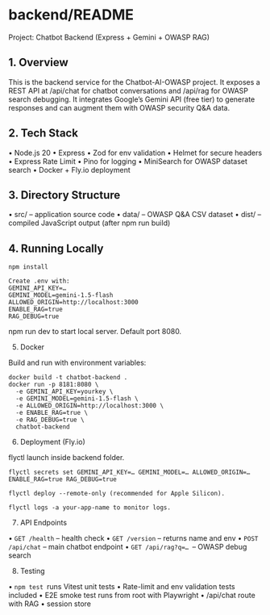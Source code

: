 # backend/README

Project: Chatbot Backend (Express + Gemini + OWASP RAG)

## 1. Overview

This is the backend service for the Chatbot-AI-OWASP project.
It exposes a REST API at /api/chat for chatbot conversations and /api/rag for OWASP search debugging.
It integrates Google’s Gemini API (free tier) to generate responses and can augment them with OWASP security Q&A data.

## 2. Tech Stack

• Node.js 20
• Express
• Zod for env validation
• Helmet for secure headers
• Express Rate Limit
• Pino for logging
• MiniSearch for OWASP dataset search
• Docker + Fly.io deployment

## 3. Directory Structure

• src/ – application source code
• data/ – OWASP Q&A CSV dataset
• dist/ – compiled JavaScript output (after npm run build)

## 4. Running Locally
```
npm install

Create .env with:
GEMINI_API_KEY=…
GEMINI_MODEL=gemini-1.5-flash
ALLOWED_ORIGIN=http://localhost:3000
ENABLE_RAG=true
RAG_DEBUG=true
```
npm run dev to start local server. Default port 8080.

5. Docker

Build and run with environment variables:
```
docker build -t chatbot-backend .
docker run -p 8181:8080 \
  -e GEMINI_API_KEY=yourkey \
  -e GEMINI_MODEL=gemini-1.5-flash \
  -e ALLOWED_ORIGIN=http://localhost:3000 \
  -e ENABLE_RAG=true \
  -e RAG_DEBUG=true \
  chatbot-backend
```
6. Deployment (Fly.io)

flyctl launch inside backend folder.
```
flyctl secrets set GEMINI_API_KEY=… GEMINI_MODEL=… ALLOWED_ORIGIN=… ENABLE_RAG=true RAG_DEBUG=true

flyctl deploy --remote-only (recommended for Apple Silicon).

flyctl logs -a your-app-name to monitor logs.
```
7. API Endpoints

• ```GET /health``` – health check
• ```GET /version``` – returns name and env
• ```POST /api/chat``` – main chatbot endpoint
• ```GET /api/rag?q=… ```– OWASP debug search

8. Testing

• ```npm test ```runs Vitest unit tests
• Rate-limit and env validation tests included
• E2E smoke test runs from root with Playwright
• /api/chat route with RAG
• session store